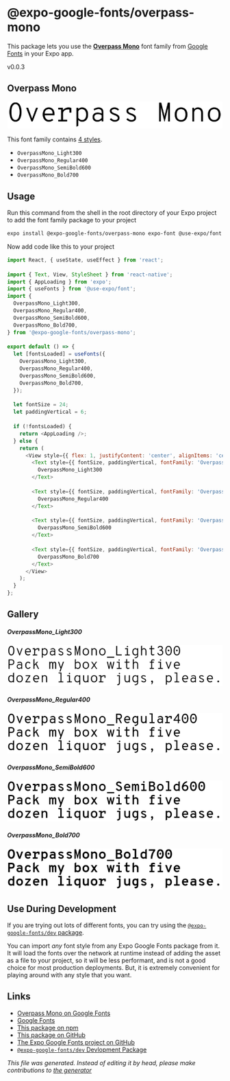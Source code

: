 # @expo-google-fonts/overpass-mono

This package lets you use the [**Overpass Mono**](https://fonts.google.com/specimen/Overpass+Mono) font family from [Google Fonts](https://fonts.google.com/) in your Expo app.

v0.0.3

## Overpass Mono

![Overpass Mono](./font-family.png)

This font family contains [4 styles](#gallery).

- `OverpassMono_Light300`
- `OverpassMono_Regular400`
- `OverpassMono_SemiBold600`
- `OverpassMono_Bold700`

## Usage

Run this command from the shell in the root directory of your Expo project to add the font family package to your project
```sh
expo install @expo-google-fonts/overpass-mono expo-font @use-expo/font
```

Now add code like this to your project
```js
import React, { useState, useEffect } from 'react';

import { Text, View, StyleSheet } from 'react-native';
import { AppLoading } from 'expo';
import { useFonts } from '@use-expo/font';
import {
  OverpassMono_Light300,
  OverpassMono_Regular400,
  OverpassMono_SemiBold600,
  OverpassMono_Bold700,
} from '@expo-google-fonts/overpass-mono';

export default () => {
  let [fontsLoaded] = useFonts({
    OverpassMono_Light300,
    OverpassMono_Regular400,
    OverpassMono_SemiBold600,
    OverpassMono_Bold700,
  });

  let fontSize = 24;
  let paddingVertical = 6;

  if (!fontsLoaded) {
    return <AppLoading />;
  } else {
    return (
      <View style={{ flex: 1, justifyContent: 'center', alignItems: 'center' }}>
        <Text style={{ fontSize, paddingVertical, fontFamily: 'OverpassMono_Light300' }}>
          OverpassMono_Light300
        </Text>

        <Text style={{ fontSize, paddingVertical, fontFamily: 'OverpassMono_Regular400' }}>
          OverpassMono_Regular400
        </Text>

        <Text style={{ fontSize, paddingVertical, fontFamily: 'OverpassMono_SemiBold600' }}>
          OverpassMono_SemiBold600
        </Text>

        <Text style={{ fontSize, paddingVertical, fontFamily: 'OverpassMono_Bold700' }}>
          OverpassMono_Bold700
        </Text>
      </View>
    );
  }
};

```

## Gallery

##### OverpassMono_Light300
![OverpassMono_Light300](./a46cc06eb5b5001bdf1404b0e24fb82ee14159aca202af7094984ff4d48896dd.ttf.png)

##### OverpassMono_Regular400
![OverpassMono_Regular400](./d3a8c0a4613ebae3d21471198e12e57aa70e9f051f7592e3942953e2c36bd190.ttf.png)

##### OverpassMono_SemiBold600
![OverpassMono_SemiBold600](./f6b8f8180ef4c0f650402aa53effdd61f2d9771c4973d07f722d14ebd60e59da.ttf.png)

##### OverpassMono_Bold700
![OverpassMono_Bold700](./d8f645bd2f708d8127ab1d3078ae22195543fbe52abee9362a8ed5a980cb1648.ttf.png)


## Use During Development

If you are trying out lots of different fonts, you can try using the [`@expo-google-fonts/dev` package](https://www.npmjs.com/package/@expo-google-fonts/dev).

You can import *any* font style from any Expo Google Fonts package from it. It will load the fonts
over the network at runtime instead of adding the asset as a file to your project, so it will be 
less performant, and is not a good choice for most production deployments. But, it is extremely convenient
for playing around with any style that you want.

## Links

- [Overpass Mono on Google Fonts](https://fonts.google.com/specimen/Overpass+Mono)
- [Google Fonts](https://fonts.google.com/)
- [This package on npm](https://www.npmjs.com/package/@expo-google-fonts/overpass-mono)
- [This package on GitHub](https://github.com/expo/google-fonts/tree/master/font-packages/overpass-mono)
- [The Expo Google Fonts project on GitHub](https://github.com/expo/google-fonts)
- [`@expo-google-fonts/dev` Devlopment Package](https://github.com/expo/google-fonts/tree/master/font-packages/dev)


*This file was generated. Instead of editing it by head, please make contributions to [the generator](https://github.com/expo/google-fonts/tree/master/packages/generator)*
